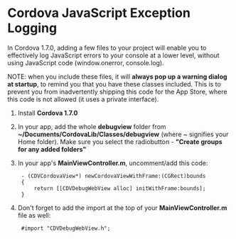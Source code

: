 # Cordova JavaScript Exception Logging #

In Cordova 1.7.0, adding a few files to your project will enable you to effectively log JavaScript errors to your console at a lower level, without using JavaScript code (window.onerror, console.log).

NOTE: when you include these files, it will **always pop up a warning dialog at startup**, to remind you that you have these classes included. This is to prevent you from inadvertently shipping this code for the App Store, where this code is not allowed (it uses a private interface).

1. Install **Cordova 1.7.0**
2. In your app, add the whole **debugview** folder from  **~/Documents/CordovaLib/Classes/debugview** (where ~ signifies your Home folder). Make sure you select the radiobutton - **"Create groups for any added folders"**
3. In your app's **MainViewController.m**, uncomment/add this code:

        - (CDVCordovaView*) newCordovaViewWithFrame:(CGRect)bounds
        {
            return [[CDVDebugWebView alloc] initWithFrame:bounds];
        }
        
4. Don't forget to add the import at the top of your **MainViewController.m** file as well:

        #import "CDVDebugWebView.h";


 



